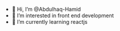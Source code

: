 - 👋 Hi, I’m @Abdulhaq-Hamid
- 👀 I’m interested in front end development
- 🌱 I’m currently learning reactjs

<!---
Abdulhaq-Hamid/Abdulhaq-Hamid is a ✨ special ✨ repository because its `README.md` (this file) appears on your GitHub profile.
You can click the Preview link to take a look at your changes.
--->

